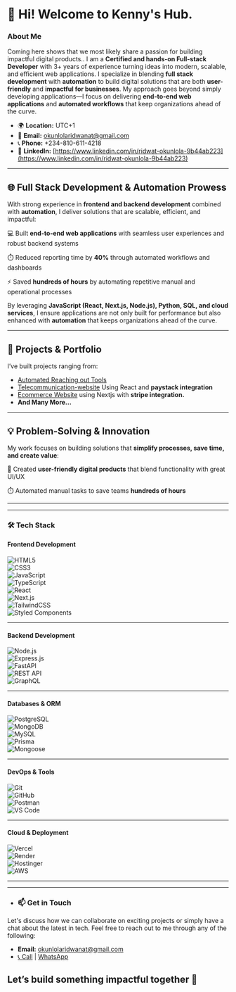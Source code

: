 # 👋 Hi! Welcome to Kenny's Hub.
### About Me
Coming here shows that we most likely share a passion for building impactful digital products.. I am a **Certified and hands-on Full-stack Developer** with 3+ years of experience turning ideas into modern, scalable, and efficient web applications. I specialize in blending **full stack development** with **automation** to build digital solutions that are both **user-friendly** and **impactful for businesses**. My approach goes beyond simply developing applications—I focus on delivering **end-to-end web applications** and **automated workflows** that keep organizations ahead of the curve.
- 🌍 **Location:** UTC+1
- 📧 **Email:** [okunlolaridwanat@gmail.com](mailto:okunlolaridwanat@gmail.com)
- 📞 **Phone:** +234-810-611-4218
- 💼 **LinkedIn:** [https://www.linkedin.com/in/ridwat-okunlola-9b44ab223](https://www.linkedin.com/in/ridwat-okunlola-9b44ab223)
---

## 🌐 Full Stack Development & Automation Prowess

With strong experience in **frontend and backend development** combined with **automation**, I deliver solutions that are scalable, efficient, and impactful:

💻 Built **end-to-end web applications** with seamless user experiences and robust backend systems

⏱️ Reduced reporting time by **40%** through automated workflows and dashboards


⚡ Saved **hundreds of hours** by automating repetitive manual and operational processes

By leveraging **JavaScript (React, Next.js, Node.js), Python, SQL, and cloud services**, I ensure applications are not only built for performance but also enhanced with **automation** that keeps organizations ahead of the curve. 

---
## 🚀 Projects & Portfolio  
I’ve built projects ranging from:  
- [Automated Reaching out Tools](https://github.com/codingwithKenny/Reachio-Frontend)   
- [Telecommunication-website](https://github.com/codingwithKenny/Tel-Comunication-App-Front-End) Using React and **paystack integration**
- [Ecommerce Website](https://github.com/codingwithKenny/RiddyStore) using Nextjs with **stripe integration.**
- **And Many More...**

---

## 💡 Problem-Solving & Innovation

My work focuses on building solutions that **simplify processes, save time, and create value**:


🌟 Created **user-friendly digital products** that blend functionality with great UI/UX

⏱️ Automated manual tasks to save teams **hundreds of hours**



---
<!-- Certification -->

---
### 🛠️ Tech Stack  
#### **Frontend Development**  
![HTML5](https://img.shields.io/badge/HTML5-E34F26?style=for-the-badge&logo=html5&logoColor=white)  
![CSS3](https://img.shields.io/badge/CSS3-1572B6?style=for-the-badge&logo=css3&logoColor=white)  
![JavaScript](https://img.shields.io/badge/JavaScript-F7DF1E?style=for-the-badge&logo=javascript&logoColor=black)  
![TypeScript](https://img.shields.io/badge/TypeScript-3178C6?style=for-the-badge&logo=typescript&logoColor=white)  
![React](https://img.shields.io/badge/React-20232A?style=for-the-badge&logo=react&logoColor=61DAFB)  
![Next.js](https://img.shields.io/badge/Next.js-000000?style=for-the-badge&logo=nextdotjs&logoColor=white)  
![TailwindCSS](https://img.shields.io/badge/Tailwind_CSS-38B2AC?style=for-the-badge&logo=tailwind-css&logoColor=white)  
![Styled Components](https://img.shields.io/badge/Styled_Components-DB7093?style=for-the-badge&logo=styled-components&logoColor=white)  

---

#### **Backend Development**  
![Node.js](https://img.shields.io/badge/Node.js-339933?style=for-the-badge&logo=node.js&logoColor=white)  
![Express.js](https://img.shields.io/badge/Express.js-000000?style=for-the-badge&logo=express&logoColor=white)  
![FastAPI](https://img.shields.io/badge/FastAPI-009688?style=for-the-badge&logo=fastapi&logoColor=white)  
![REST API](https://img.shields.io/badge/REST_API-005571?style=for-the-badge&logo=swagger&logoColor=white)  
![GraphQL](https://img.shields.io/badge/GraphQL-E10098?style=for-the-badge&logo=graphql&logoColor=white)  

---

#### **Databases & ORM**  
![PostgreSQL](https://img.shields.io/badge/PostgreSQL-316192?style=for-the-badge&logo=postgresql&logoColor=white)  
![MongoDB](https://img.shields.io/badge/MongoDB-4EA94B?style=for-the-badge&logo=mongodb&logoColor=white)  
![MySQL](https://img.shields.io/badge/MySQL-4479A1?style=for-the-badge&logo=mysql&logoColor=white)  
![Prisma](https://img.shields.io/badge/Prisma-2D3748?style=for-the-badge&logo=prisma&logoColor=white)  
![Mongoose](https://img.shields.io/badge/Mongoose-880000?style=for-the-badge&logo=mongoose&logoColor=white)  

---

#### **DevOps & Tools**  
![Git](https://img.shields.io/badge/Git-F05032?style=for-the-badge&logo=git&logoColor=white)  
![GitHub](https://img.shields.io/badge/GitHub-181717?style=for-the-badge&logo=github&logoColor=white)  
![Postman](https://img.shields.io/badge/Postman-FF6C37?style=for-the-badge&logo=postman&logoColor=white)  
![VS Code](https://img.shields.io/badge/VS_Code-0078D4?style=for-the-badge&logo=visual-studio-code&logoColor=white)  

---

#### **Cloud & Deployment**  
![Vercel](https://img.shields.io/badge/Vercel-000000?style=for-the-badge&logo=vercel&logoColor=white)  
![Render](https://img.shields.io/badge/Render-46E3B7?style=for-the-badge&logo=render&logoColor=white)  
![Hostinger](https://img.shields.io/badge/Hostinger-673DE6?style=for-the-badge&logo=hostinger&logoColor=white)  
![AWS](https://img.shields.io/badge/AWS-232F3E?style=for-the-badge&logo=amazon-aws&logoColor=white)  
 

---


---
- ### 📫 Get in Touch
Let's discuss how we can collaborate on exciting projects or simply have a chat about the latest in tech. Feel free to reach out to me through any of the following:
- **Email:** [okunlolaridwanat@gmail.com](mailto:okunlolaridwanat@gmail.com)
- [📞 Call](tel:+2348106114218) | [WhatsApp](https://wa.me/2348106114218)


Let’s build something impactful together 🚀  
---
